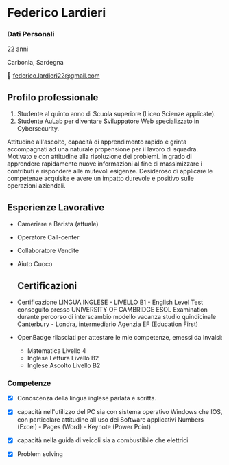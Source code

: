 # Federico Lardieri
### Dati Personali
22 anni 

Carbonia, Sardegna

📧 federico.lardieri22@gmail.com


## Profilo professionale
1. Studente al quinto anno di Scuola superiore (Liceo Scienze applicate).
2. Studente AuLab per diventare Sviluppatore Web specializzato in Cybersecurity.

Attitudine all'ascolto, capacità di apprendimento rapido e
grinta accompagnati ad una naturale propensione per il
lavoro di squadra.
Motivato e con attitudine alla risoluzione dei problemi. In
grado di apprendere rapidamente nuove informazioni al
fine di massimizzare i contributi e rispondere alle mutevoli
esigenze.
Desideroso di applicare le competenze acquisite e avere un
impatto durevole e positivo sulle operazioni aziendali.

## Esperienze Lavorative
- Cameriere e Barista (attuale)
- Operatore Call-center
- Collaboratore Vendite
- Aiuto Cuoco

  ## Certificazioni
- Certificazione LINGUA INGLESE - LIVELLO B1 - English
Level Test conseguito presso UNIVERSITY OF
CAMBRIDGE ESOL Examination durante percorso di
interscambio modello vacanza studio quindicinale
Canterbury - Londra, intermediario Agenzia EF
(Education First)

- OpenBadge rilasciati per attestare le mie competenze,
emessi da Invalsi:

  - Matematica Livello 4
  - Inglese Lettura Livello B2
  - Inglese Ascolto Livello B2
 
### Competenze
- [x] Conoscenza della lingua inglese
parlata e scritta.
- [x] capacità nell'utilizzo del PC sia
con sistema operativo Windows che
IOS, con particolare attitudine all'uso
dei Software applicativi Numbers
(Excel) - Pages (Word) - Keynote (Power Point)
- [x] capacità nella guida di veicoli sia
a combustibile che elettrici
- [x] Problem solving
      



